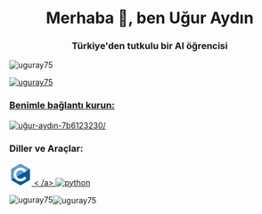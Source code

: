 <h1 align="center">Merhaba 👋, ben Uğur Aydın</h1>
<h3 align="center">Türkiye'den tutkulu bir AI öğrencisi</h3>

<p align="left"> <img src= "https://komarev.com/ghpvc/?username=uguray75&label=Profile%20views&color=0e75b6&style=flat" alt="uguray75" /> </p>

<p align="left"> <a href="https: //github.com/ryo-ma/github-profile-trophy"><img src="https://github-profile-trophy.vercel.app/?username=uguray75" alt="uguray75" /></ a> </p>

<h3 align="left">Benimle bağlantı kurun:</h3>
<p align="left">
<a href="https://linkedin.com/in/uğur-aydın-7b6123230 /" target="boş"><img align="center" src="https://raw.githubusercontent.com/rahuldkjain/github-profile-readme-generator/master/src/images/icons/Social/linked-in-alt.svg" alt= "uğur-aydın-7b6123230/" height="30" width="40" /></a>
</p>

<h3 align="left">Diller ve Araçlar:</h3>
<p align="left"> <a href="https://www.cprogramming.com/" target="_blank" rel="noreferrer" > <img src="https://raw.githubusercontent.com/devicons/devicon/master/icons/c/c-original.svg" alt="c" width="40" height="40"/> < /a> <a href="https://www.python.org" target="_blank" rel="noreferrer"> <img src="https://raw.githubusercontent.com/devicons/devicon/master/ simgeler/python/python-original.svg" alt="python" width="40" height="40"/> </a> </p>

<p><img align="left" src="https://github-readme-stats.vercel.app/api/top-langs?username=uguray75&show_icons=true&locale=tr&layout=compact" alt="uguray75" /></p>

<p> <img align="center" src="https://github-readme-stats.vercel.app/api?username=uguray75&show_icons=true&locale=tr" alt="uguray75" /></p>
